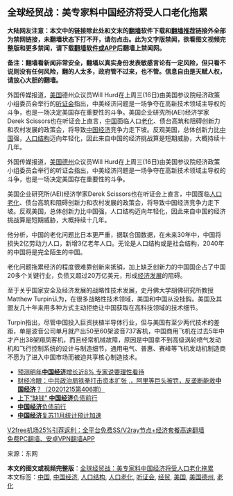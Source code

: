  <h2>全球经贸战：美专家料中国经济将受人口老化拖累</h2> <p class="notice"><b>大陆网友注意：本文中的链接除此处和文末的<a href="https://github.com/bannedbook/fanqiang" >翻墙</a>软件下载和<a href="https://github.com/killgcd/justmysocks/blob/master/README.md">翻墙推荐</a>链接外全部为禁网链接，未翻墙状态下打不开，请勿点击。此为文字版禁闻，欲看图文视频完整版和更多禁闻，请下载<a href="https://github.com/bannedbook/fanqiang">翻墙软件或APP</a>后翻墙上禁闻网。</p><p>备注：翻墙看新闻非常安全，翻墙以真实身份发表敏感言论有一定风险，但只看不说则没有任何风险，翻的人太多，政府管不过来，也不管。信息自由是天赋人权，请放心大胆的翻墙。</b></p>  <div class="entry"> <p id="summary">外国传媒报道，<a href="https://www.bannedbook.org/bnews/tag/%e7%be%8e%e5%9b%bd/" class="st_tag internal_tag" rel="tag" title="标签 美国 下的日志">美国</a>德州众议员Will Hurd在上周三(16日)由美国参议院经济政策小组委员会举行的<a href="https://www.bannedbook.org/bnews/tag/%e5%90%ac%e8%af%81%e4%bc%9a/" class="st_tag internal_tag" rel="tag" title="标签 听证会 下的日志">听证会</a>指出，中美经济问题是一场争夺在高新技术领域主导权的斗争，也是一场决定美国存在重要性的斗争。美国企业研究所(AEI)经济学家Derek Scissors也在听证会上直言，<span class='wp_keywordlink_affiliate'><a href="https://www.bannedbook.org/" title="中国" target="_blank">中国</a></span>面临人口<a href="https://www.bannedbook.org/bnews/tag/%E8%80%81%E5%8C%96/" class="st_tag internal_tag" rel="tag" title="标签 老化 下的日志">老化</a>、债台高筑和阻碍创新力和农村发展的政策会，将导致<a href="https://www.bannedbook.org/bnews/tag/%e4%b8%ad%e5%9b%bd%e7%bb%8f%e6%b5%8e/" class="st_tag internal_tag" rel="tag" title="标签 中国经济 下的日志">中国经济</a>竞争力走下坡。反观美国，总体创新力比<a href="https://www.bannedbook.org/bnews/tag/%E4%B8%AD%E5%9B%BD/" class="st_tag internal_tag" rel="tag" title="标签 中国 下的日志">中国</a>强，<a href="https://www.bannedbook.org/bnews/tag/%E4%BA%BA%E5%8F%A3%E7%BB%93%E6%9E%84/" class="st_tag internal_tag" rel="tag" title="标签 人口结构 下的日志">人口结构</a>迈向年轻化，因此来自中国的经济挑战算是短期威胁，大概持续十几年。</p> <p id="conimg">外国传媒报道，<a href="https://www.bannedbook.org/bnews/tag/%E7%BE%8E%E5%9B%BD%E5%BE%B7%E5%B7%9E/" class="st_tag internal_tag" rel="tag" title="标签 美国德州 下的日志">美国德州</a>众议员Will Hurd在上周三(16日)由美国参议院经济政策小组委员会举行的听证会指出，中美经济问题是一场争夺在高新技术领域主导权的斗争，也是一场决定美国存在重要性的斗争。</p>  <p>美国企业研究所(AEI)经济学家Derek Scissors也在听证会上直言，中国面临<a href="https://www.bannedbook.org/bnews/tag/%E4%BA%BA%E5%8F%A3%E8%80%81%E5%8C%96/" class="st_tag internal_tag" rel="tag" title="标签 人口老化 下的日志">人口老化</a>、债台高筑和阻碍创新力和农村发展的政策会，将导致中国经济竞争力走下坡。反观美国，总体创新力比中国强，人口结构迈向年轻化，因此来自中国的经济挑战算是短期威胁，大概持续十几年。</p> <p>他分析，中国的老化问题比日本更严重，据联合国数据，在未来30年中，中国将损失2亿劳动力人口，新增3亿老年人口。无论是人口结构或是社会结构，2040年的中国将是完全陌生的中国。</p>  <p>老化问题拖累经济的程度很难靠创新来抵销，加上缺乏创新力的中国国企占了中国20多个关键行业，负债又超过20万亿美元，形成<span class='wp_keywordlink'><a href="https://www.bannedbook.org/forum2/topic869.html" title="宪政、法治和经济发展——走向市场经济的制度保障" target="_blank">经济发展</a></span>的阻碍。</p> <p>至于关乎国家安全及经济发展的战略性技术发展，史丹佛大学胡佛研究所教授Matthew Turpin认为，在很多战略性技术领域，美国和中国从没挂鈎。美国及其盟友几十年来用多种方式主动拒绝让中国获取在高科技领域的技术细节。</p>  <p>Turpin指出，尽管中国投入巨资扶植半导体行业，但与美国有至少两代技术的差距，单是波音公司单月就产出50至60架波音737客机，中国商用飞机在过去5年中才产出38架翔凤客机，而且经常机械故障，原因是中国拿不到高级涡轮喷气发动机和飞行控制系统的设计与制造细节，通用电气、普惠、赛峰等飞机发动机制造商不愿为了进入中国市场而被迫共享核心制造技术。</p> <ul class='op-related-articles' title='相关阅读'> <li><a href='https://www.bannedbook.org/bnews/ssgc/20201216/1448884.html' target='_blank'>预测明年<b>中国经济</b>增长近8% 专家说要理性看待</a></li> <li><a href='https://www.bannedbook.org/bnews/bannedvideo/20201216/1448468.html' target='_blank'>财经冷眼：中共政治局铁拳打击资本扩张 ,，阿里等巨头被罚，反垄断能救<b>中国经济</b>？（20201215第406期）</a></li> <li><a href='https://www.bannedbook.org/bnews/finance/20201203/1441112.html' target='_blank'>上下“缺钱” <b>中国经济</b>负债前行</a></li> <li><a href='https://www.bannedbook.org/bnews/finance/20201130/1439687.html' target='_blank'><b>中国经济</b>负债前行</a></li> <li><a href='https://www.bannedbook.org/bnews/headline/20201130/1439563.html' target='_blank'><b>中国经济</b>复苏11月统计预计加速</a></li> </ul> <p class="texttj"> <a href="https://github.com/bannedbook/fanqiang/wiki/V2ray%E6%9C%BA%E5%9C%BA" target="_blank">V2free机场25%引荐返利：全平台免费SS/V2ray节点+经济套餐高速翻墙</a><br/> <a href="https://github.com/bannedbook/fanqiang/wiki/%E7%A6%81%E9%97%BB%E7%BD%91%E5%AE%89%E5%8D%93%E7%BF%BB%E5%A2%99%E6%96%B0%E9%97%BBAPP" target="_blank">免费PC翻墙、安卓VPN翻墙APP</a></p><p> 来源：东网 </p><a name='sharetosocial'></a>       <div><b>本文的图文或视频完整版</b>：<a href='https://www.bannedbook.org/bnews/topimagenews/20201221/1451854.html'>全球经贸战：美专家料中国经济将受人口老化拖累</a></div>  </div><!--END ENTRY--> <div class="postfooter"> <div>本文标签：<a href="https://www.bannedbook.org/bnews/tag/%E4%B8%AD%E5%9B%BD/" rel="tag">中国</a>, <a href="https://www.bannedbook.org/bnews/tag/%e4%b8%ad%e5%9b%bd%e7%bb%8f%e6%b5%8e/" rel="tag">中国经济</a>, <a href="https://www.bannedbook.org/bnews/tag/%E4%BA%BA%E5%8F%A3%E7%BB%93%E6%9E%84/" rel="tag">人口结构</a>, <a href="https://www.bannedbook.org/bnews/tag/%E4%BA%BA%E5%8F%A3%E8%80%81%E5%8C%96/" rel="tag">人口老化</a>, <a href="https://www.bannedbook.org/bnews/tag/%e5%90%ac%e8%af%81%e4%bc%9a/" rel="tag">听证会</a>, <a href="https://www.bannedbook.org/bnews/tag/%E7%BB%8F%E8%B4%B8/" rel="tag">经贸</a>, <a href="https://www.bannedbook.org/bnews/tag/%e7%be%8e%e5%9b%bd/" rel="tag">美国</a>, <a href="https://www.bannedbook.org/bnews/tag/%E7%BE%8E%E5%9B%BD%E5%BE%B7%E5%B7%9E/" rel="tag">美国德州</a>, <a href="https://www.bannedbook.org/bnews/tag/%E8%80%81%E5%8C%96/" rel="tag">老化</a></div>  </div><!--END POSTFOOTER--> 